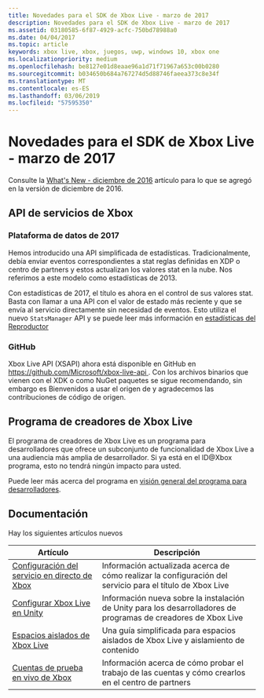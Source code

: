 ```yaml
---
title: Novedades para el SDK de Xbox Live - marzo de 2017
description: Novedades para el SDK de Xbox Live - marzo de 2017
ms.assetid: 03180585-6f87-4929-acfc-750bd78988a0
ms.date: 04/04/2017
ms.topic: article
keywords: xbox live, xbox, juegos, uwp, windows 10, xbox one
ms.localizationpriority: medium
ms.openlocfilehash: be8127e01d8eaae96a1d71f71967a653c00b0280
ms.sourcegitcommit: b034650b684a767274d5d88746faeea373c8e34f
ms.translationtype: MT
ms.contentlocale: es-ES
ms.lasthandoff: 03/06/2019
ms.locfileid: "57595350"
---
```

# <a name="whats-new-for-the-xbox-live-sdk---march-2017"></a>Novedades para el SDK de Xbox Live - marzo de 2017

Consulte la [What's New - diciembre de 2016](1612-whats-new.md) artículo para lo que se agregó en la versión de diciembre de 2016.

## <a name="xbox-services-api"></a>API de servicios de Xbox

### <a name="data-platform-2017"></a>Plataforma de datos de 2017

Hemos introducido una API simplificada de estadísticas.  Tradicionalmente, debía enviar eventos correspondientes a stat reglas definidas en XDP o centro de partners y estos actualizan los valores stat en la nube.  Nos referimos a este modelo como estadísticas de 2013.

Con estadísticas de 2017, el título es ahora en el control de sus valores stat.  Basta con llamar a una API con el valor de estado más reciente y que se envía al servicio directamente sin necesidad de eventos.  Esto utiliza el nuevo `StatsManager` API y se puede leer más información en [estadísticas del Reproductor](../leaderboards-and-stats-2017/player-stats.md)

### <a name="github"></a>GitHub

Xbox Live API (XSAPI) ahora está disponible en GitHub en [ https://github.com/Microsoft/xbox-live-api ](https://github.com/Microsoft/xbox-live-api).  Con los archivos binarios que vienen con el XDK o como NuGet paquetes se sigue recomendando, sin embargo es Bienvenidos a usar el origen de y agradecemos las contribuciones de código de origen.  

## <a name="xbox-live-creators-program"></a>Programa de creadores de Xbox Live

El programa de creadores de Xbox Live es un programa para desarrolladores que ofrece un subconjunto de funcionalidad de Xbox Live a una audiencia más amplia de desarrollador.  Si ya está en el ID@Xbox programa, esto no tendrá ningún impacto para usted.

Puede leer más acerca del programa en [visión general del programa para desarrolladores](../developer-program-overview.md).

## <a name="documentation"></a>Documentación

Hay los siguientes artículos nuevos

| Artículo | Descripción |
|---------|-------------|
|[Configuración del servicio en directo de Xbox](../xbox-live-service-configuration.md) | Información actualizada acerca de cómo realizar la configuración del servicio para el título de Xbox Live
| [Configurar Xbox Live en Unity](../get-started-with-creators/configure-xbox-live-in-unity.md) | Información nueva sobre la instalación de Unity para los desarrolladores de programas de creadores de Xbox Live |
| [Espacios aislados de Xbox Live](../xbox-live-sandboxes.md) | Una guía simplificada para espacios aislados de Xbox Live y aislamiento de contenido |
| [Cuentas de prueba en vivo de Xbox](../xbox-live-test-accounts.md) | Información acerca de cómo probar el trabajo de las cuentas y cómo crearlos en el centro de partners |
